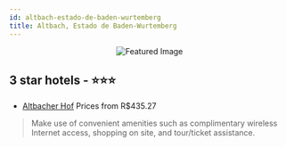 ```yaml
---
id: altbach-estado-de-baden-wurtemberg
title: Altbach, Estado de Baden-Wurtemberg
---
```


<center><img src="https://i.travelapi.com/hotels/6000000/5310000/5300100/5300098/327e601a_z.jpg" alt="Featured Image" /></center>


##  3 star hotels - ⭐️⭐️⭐️

-    [Altbacher Hof](https://us.hurb.com/br/hotels/altbach/altbacher-hof-JNP-JP345842?cmp=18055) Prices from R$435.27
   > Make use of convenient amenities such as complimentary wireless Internet access, shopping on site, and tour/ticket assistance.
